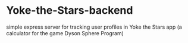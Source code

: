 # Yoke-the-Stars-backend
simple express server for tracking user profiles in Yoke the Stars app (a calculator for the game Dyson Sphere Program)
